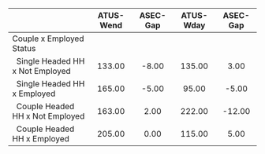 
|                      |    ATUS-Wend |     ASEC-Gap |    ATUS-Wday |     ASEC-Gap |
| -------------------- | :----------: | :----------: | :----------: | :----------: |
| Couple x Employed Status |              |              |              |              |
| &nbsp;&nbsp;Single Headed HH x Not Employed |       133.00 |        -8.00 |       135.00 |         3.00 |
| &nbsp;&nbsp;Single Headed HH x Employed |       165.00 |        -5.00 |        95.00 |        -5.00 |
| &nbsp;&nbsp;Couple Headed HH x Not Employed |       163.00 |         2.00 |       222.00 |       -12.00 |
| &nbsp;&nbsp;Couple Headed HH x Employed |       205.00 |         0.00 |       115.00 |         5.00 |

